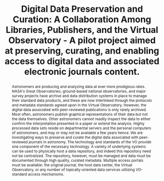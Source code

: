 ---
abstract: 'Astronomers are producing and analyzing data at ever more prodigious rates.
  NASA''s Great Observatories, ground-based national observatories, and major survey
  projects have archive and data distribution systems in place to manage their standard
  data products, and these are now interlinked through the protocols and metadata
  standards agreed upon in the Virtual Observatory. However, the digital data associated
  with peer-reviewed publications is only rarely archived. Most often, astronomers
  publish graphical representations of their data but not the data themselves. Other
  astronomers cannot readily inspect the data to either confirm the interpretation
  presented in a paper or extend the analysis. Highly processed data sets reside on
  departmental servers and the personal computers of astronomers, and may or may not
  be available a few years hence. We are investigating ways to preserve and curate
  the digital data associated with peer-reviewed journals in astronomy. The technology
  and standards of the VO provide one component of the necessary technology. A variety
  of underlying systems can be used to physically host a data repository, and indeed
  this repository need not be centralized. The repository, however, must be managed
  and data must be documented through high quality, curated metadata. Multiple access
  portals must be available: the original journal, the host data center, the Virtual
  Observatory, or any number of topically-oriented data services utilizing VO-standard
  access mechanisms.'
creators:
- Ehling, Teresa
- DiLauro, Tim
- Choudhury, Sayeed
- Hanisch, Robert
- Vishniac, Ethan
- Steffen, Julie
- Szalay, Alex
- Milkey, Robert
- Plante, Ray
date: null
document_url: https://services.phaidra.univie.ac.at/api/object/o:294565/download
grand_parent: iPRES
institutions: []
keywords:
- ithaca
landing_page_url: https://phaidra.univie.ac.at/o:294565
language: eng
layout: publication
license: CC BY-SA 3.0 AT
notes_url: null
parent: iPRES 2006
presentation_url: null
publication_type: presentation
size: 2044070
source_name: iPRES
title: 'Digital Data Preservation and Curation: A Collaboration Among Libraries, Publishers,
  and the Virtual Observatory - A pilot project aimed at preserving, curating, and
  enabling access to digital data and associated electronic journals content.'
year: 2006
---
